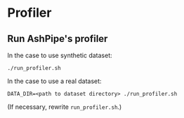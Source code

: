 # Profiler

## Run AshPipe's profiler

In the case to use synthetic dataset:
```
./run_profiler.sh
```

In the case to use a real dataset:
```
DATA_DIR=<path to dataset directory> ./run_profiler.sh
```

(If necessary, rewrite `run_profiler.sh`.)
